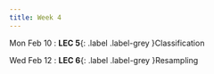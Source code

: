 ```yaml
---
title: Week 4
---
```


Mon Feb 10
: **LEC 5**{: .label .label-grey }Classification

Wed Feb 12
: **LEC 6**{: .label .label-grey }Resampling